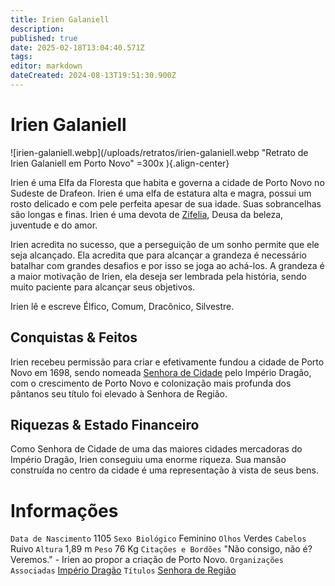```yaml
---
title: Irien Galaniell
description: 
published: true
date: 2025-02-18T13:04:40.571Z
tags: 
editor: markdown
dateCreated: 2024-08-13T19:51:30.900Z
---
```


<!-- SUBTITLE: Visão geral sobre Irien Galaniell -->

# Irien Galaniell

![irien-galaniell.webp](/uploads/retratos/irien-galaniell.webp "Retrato de Irien Galaniell em Porto Novo" =300x ){.align-center}

Irien é uma Elfa da Floresta que habita e governa a cidade de Porto Novo no Sudeste de Drafeon. Irien é uma elfa de estatura alta e magra, possui um rosto delicado e com pele perfeita apesar de sua idade. Suas sobrancelhas são longas e finas. Irien é uma devota de [Zifelia](/divindades/panteao-das-treze-estrelas/zifelia#zifelia), Deusa da beleza, juventude e do amor.

Irien acredita no sucesso, que a perseguição de um sonho permite que ele seja alcançado. Ela acredita que para alcançar a grandeza é necessário batalhar com grandes desafios e por isso se joga ao achá-los. A grandeza é a maior motivação de Irien, ela deseja ser lembrada pela história, sendo muito paciente para alcançar seus objetivos.

Irien lê e escreve Élfico, Comum, Dracônico, Silvestre.

## Conquistas & Feitos
Irien recebeu permissão para criar e efetivamente fundou a cidade de Porto Novo em 1698, sendo nomeada [Senhora de Cidade](/rankings-e-titulos/senhor-de-cidade#senhor-de-cidade) pelo Império Dragão, com o crescimento de Porto Novo e colonização mais profunda dos pântanos seu título foi elevado à Senhora de Região.

## Riquezas & Estado Financeiro
Como Senhora de Cidade de uma das maiores cidades mercadoras do Império Dragão, Irien conseguiu uma enorme riqueza. Sua mansão construída no centro da cidade é uma representação à vista de seus bens.

# Informações
`Data de Nascimento` 1105 
`Sexo Biológico` Feminino
`Olhos` Verdes
`Cabelos` Ruivo
`Altura` 1,89 m
`Peso` 76 Kg
`Citações e Bordões` "Não consigo, não é? Veremos." - Irien ao propor a criação de Porto Novo.
`Organizações Associadas` [Império Dragão](/faccoes/nacoes/imperio-dragao#imperio-dragao)
`Títulos` [Senhora de Região](/rankings-e-titulos/senhor-de-regiao#senhor-de-regiao)

